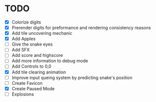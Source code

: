 # TODO

 - [x] Colorize digits
 - [x] Prerender digits for preformance and rendering consistency reasons
 - [x] Add tile uncovering mechanic
 - [x] Add Apples
 - [ ] Give the snake eyes
 - [ ] Add SFX
 - [ ] Add score and highscore
 - [ ] Add more information to debug mode
 - [ ] Add Controls to 0,0
 - [x] Add tile clearing animation
 - [ ] Improve input queing system by predicting snake's position
 - [ ] Create Favicon
 - [x] Create Paused Mode
 - [ ] Explosions
